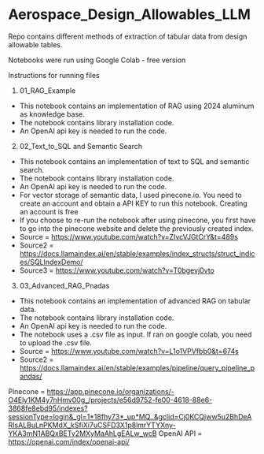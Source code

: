 # Aerospace_Design_Allowables_LLM
Repo contains different methods of extraction of tabular data from design allowable tables.

Notebooks were run using Google Colab - free version


Instructions for running files

1) 01_RAG_Example
- This notebook contains an implementation of RAG using 2024 aluminum as knowledge base.
- The notebook contains library installation code. 
- An OpenAI api key is needed to run the code.
  
2) 02_Text_to_SQL and Semantic Search
- This notebook contains an implementation of text to SQL and semantic search.
- The notebook contains library installation code. 
- An OpenAI api key is needed to run the code.
- For vector storage of semantic data, I used pinecone.io. You need to create an account and obtain a API KEY to run this notebook. Creating an account is free
- If you choose to re-run the notebook after using pinecone, you first have to go into the pinecone website and delete the previously created index.
- Source = https://www.youtube.com/watch?v=ZIvcVJGtCrY&t=489s
- Source2 = https://docs.llamaindex.ai/en/stable/examples/index_structs/struct_indices/SQLIndexDemo/
- Source3 = https://www.youtube.com/watch?v=T0bgevj0vto

3) 03_Advanced_RAG_Pnadas
- This notebook contains an implementation of advanced RAG on tabular data.
- The notebook contains library installation code.
- An OpenAI api key is needed to run the code.
- The notebook uses a .csv file as input. If ran on google colab, you need to upload the .csv file.
- Source = https://www.youtube.com/watch?v=L1o1VPVfbb0&t=674s
- Source2 = https://docs.llamaindex.ai/en/stable/examples/pipeline/query_pipeline_pandas/


Pinecone = https://app.pinecone.io/organizations/-O4Ely1KM4y7nHmv00g_/projects/e56d9752-fe00-4618-88e6-3868fe8ebd95/indexes?sessionType=login&_gl=1*18fhy73*_up*MQ..&gclid=Cj0KCQjww5u2BhDeARIsALBuLnPKMdX_kSfiXi7uCSFD3X1p8lmrYTYXny-YKA3mN1ABQxBETv2MXyMaAhLgEALw_wcB
OpenAI API = https://openai.com/index/openai-api/


